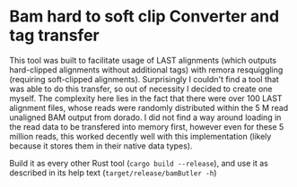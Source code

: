 # Bam hard to soft clip Converter and tag transfer

This tool was built to facilitate usage of LAST alignments (which outputs hard-clipped alignments without additional tags) with remora resquiggling (requiring soft-clipped alignments). Surprisingly I couldn't find a tool that was able to do this transfer, so out of necessity I decided to create one myself. The complexity here lies in the fact that there were over 100 LAST alignment files, whose reads were randomly distributed within the 5 M read unaligned BAM output from dorado. I did not find a way around loading in the read data to be transfered into memory first, however even for these 5 million reads, this worked decently well with this implementation (likely because it stores them in their native data types). 

Build it as every other Rust tool (`cargo build --release`), and use it as described in its help text (`target/release/bamButler -h`)